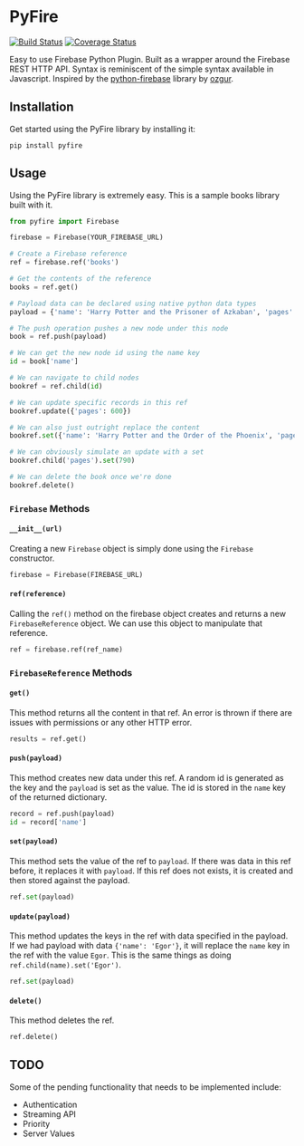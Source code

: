 # PyFire
[![Build Status](https://travis-ci.org/andela-cnnadi/python-fire.svg?branch=master)](https://travis-ci.org/andela-cnnadi/python-fire) [![Coverage Status](https://coveralls.io/repos/github/andela-cnnadi/python-fire/badge.svg?branch=master)](https://coveralls.io/github/andela-cnnadi/python-fire?branch=master)

Easy to use Firebase Python Plugin. Built as a wrapper around the Firebase REST HTTP API. Syntax is reminiscent of the simple syntax available in Javascript. Inspired by the [python-firebase](https://github.com/ozgur/python-firebase) library by [ozgur](https://github.com/ozgur).

## Installation

Get started using the PyFire library by installing it:

```
pip install pyfire
```

## Usage

Using the PyFire library is extremely easy. This is a sample books library built with it.

```py
from pyfire import Firebase

firebase = Firebase(YOUR_FIREBASE_URL)

# Create a Firebase reference
ref = firebase.ref('books')

# Get the contents of the reference
books = ref.get()

# Payload data can be declared using native python data types
payload = {'name': 'Harry Potter and the Prisoner of Azkaban', 'pages': 780}

# The push operation pushes a new node under this node
book = ref.push(payload)

# We can get the new node id using the name key
id = book['name']

# We can navigate to child nodes
bookref = ref.child(id)

# We can update specific records in this ref
bookref.update({'pages': 600})

# We can also just outright replace the content
bookref.set({'name': 'Harry Potter and the Order of the Phoenix', 'pages': 980})

# We can obviously simulate an update with a set
bookref.child('pages').set(790)

# We can delete the book once we're done
bookref.delete()
```

### `Firebase` Methods

#### `__init__(url)`

Creating a new `Firebase` object is simply done using the `Firebase` constructor.

```py
firebase = Firebase(FIREBASE_URL)
```

#### `ref(reference)`

Calling the `ref()` method on the firebase object creates and returns a new `FirebaseReference` object. We can use this object to manipulate that reference.

```py
ref = firebase.ref(ref_name)
```

### `FirebaseReference` Methods

#### `get()`

This method returns all the content in that ref. An error is thrown if there are issues with permissions or any other HTTP error.

```py
results = ref.get()
```

#### `push(payload)`

This method creates new data under this ref. A random id is generated as the key and the `payload` is set as the value. The id is stored in the `name` key of the returned dictionary.

```py
record = ref.push(payload)
id = record['name']
```

#### `set(payload)`

This method sets the value of the ref to `payload`. If there was data in this ref before, it replaces it with `payload`. If this ref does not exists, it is created and then stored against the payload.

```py
ref.set(payload)
```

#### `update(payload)`

This method updates the keys in the ref with data specified in the payload. If we had payload with data `{'name': 'Egor'}`, it will replace the `name` key in the ref with the value `Egor`. This is the same things as doing `ref.child(name).set('Egor')`.

```py
ref.set(payload)
```

#### `delete()`

This method deletes the ref.

```py
ref.delete()
```

## TODO

Some of the pending functionality that needs to be implemented include:

- Authentication
- Streaming API
- Priority
- Server Values
